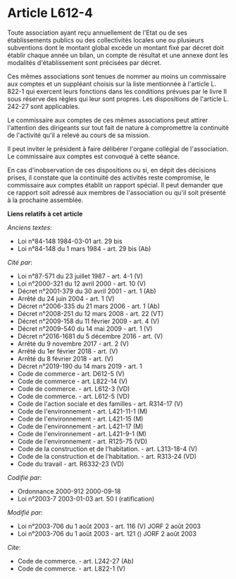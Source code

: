# Article L612-4

Toute association ayant reçu annuellement de l'Etat ou de ses établissements publics ou des collectivités locales une ou
plusieurs subventions dont le montant global excède un montant fixé par décret doit établir chaque année un bilan, un compte
de résultat et une annexe dont les modalités d'établissement sont précisées par décret.

Ces mêmes associations sont tenues de nommer au moins un commissaire aux comptes et un suppléant choisis sur la liste
mentionnée à l'article L. 822-1 qui exercent leurs fonctions dans les conditions prévues par le livre II sous réserve des
règles qui leur sont propres. Les dispositions de l'article L. 242-27 sont applicables.

Le commissaire aux comptes de ces mêmes associations peut attirer l'attention des dirigeants sur tout fait de nature à
compromettre la continuité de l'activité qu'il a relevé au cours de sa mission.

Il peut inviter le président à faire délibérer l'organe collégial de l'association. Le commissaire aux comptes est convoqué à
cette séance.

En cas d'inobservation de ces dispositions ou si, en dépit des décisions prises, il constate que la continuité des activités
reste compromise, le commissaire aux comptes établit un rapport spécial. Il peut demander que ce rapport soit adressé aux
membres de l'association ou qu'il soit présenté à la prochaine assemblée.

**Liens relatifs à cet article**

_Anciens textes_:

  - Loi n°84-148 1984-03-01 art. 29 bis
  - Loi n°84-148 du 1 mars 1984 - art. 29 bis (Ab)

_Cité par_:

  - Loi n°87-571 du 23 juillet 1987 - art. 4-1 (V)
  - Loi n°2000-321 du 12 avril 2000 - art. 10 (V)
  - Décret n°2001-379 du 30 avril 2001 - art. 1 (Ab)
  - Arrêté du 24 juin 2004 - art. 1 (V)
  - Décret n°2006-335 du 21 mars 2006 - art. 1 (Ab)
  - Décret n°2008-251 du 12 mars 2008 - art. 22 (VT)
  - Décret n°2009-158 du 11 février 2009 - art. 4 (V)
  - Décret n°2009-540 du 14 mai 2009 - art. 1 (V)
  - Décret n°2016-1681 du 5 décembre 2016 - art. (V)
  - Arrêté du 9 novembre 2017 - art. 2 (V)
  - Arrêté du 1er février 2018 - art. (V)
  - Arrêté du 8 février 2018 - art. (V)
  - Décret n°2019-190 du 14 mars 2019 - art. 1
  - Code de commerce - art. D612-5 (V)
  - Code de commerce - art. L822-14 (V)
  - Code de commerce. - art. L612-3 (VD)
  - Code de commerce. - art. L612-5 (VD)
  - Code de l'action sociale et des familles - art. R314-17 (V)
  - Code de l'environnement - art. L421-11-1 (M)
  - Code de l'environnement - art. L421-15 (M)
  - Code de l'environnement - art. L421-17 (M)
  - Code de l'environnement - art. L421-9-1 (M)
  - Code de l'environnement - art. R125-75 (VD)
  - Code de la construction et de l'habitation. - art. L313-18-4 (V)
  - Code de la construction et de l'habitation. - art. R313-24 (VD)
  - Code du travail - art. R6332-23 (VD)

_Codifié par_:

  - Ordonnance 2000-912 2000-09-18
  - Loi n°2003-7 2003-01-03 art. 50 I (ratification)

_Modifié par_:

  - Loi n°2003-706 du 1 août 2003 - art. 116 (V) JORF 2 août 2003
  - Loi n°2003-706 du 1 août 2003 - art. 121 () JORF 2 août 2003

_Cite_:

  - Code de commerce. - art. L242-27 (Ab)
  - Code de commerce. - art. L822-1 (V)
